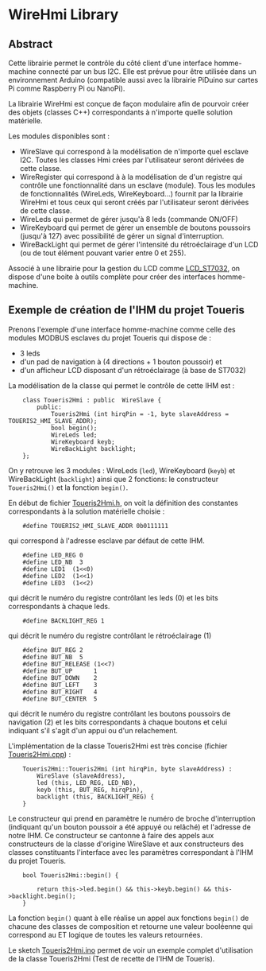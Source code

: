 # WireHmi Library

## Abstract

Cette librairie permet le contrôle du côté client d'une interface homme-machine connecté par un bus I2C. Elle est prévue pour être utilisée dans un environnement Arduino (compatible aussi avec la librairie PiDuino sur cartes Pi comme Raspberry Pi ou NanoPi).

La librairie WireHmi est conçue de façon modulaire afin de pourvoir créer des objets (classes C++) correspondants à n'importe quelle solution matérielle.

Les modules disponibles sont :

* WireSlave qui correspond à la modélisation de n'importe quel esclave I2C. Toutes les classes Hmi crées par l'utilisateur seront dérivées de cette classe.  
* WireRegister qui correspond à à la modélisation de d'un registre qui contrôle une fonctionnalité dans un esclave (module). Tous les modules de fonctionnalités (WireLeds, WireKeyboard...)  fournit par la librairie WireHmi et tous ceux qui seront créés par l'utilisateur seront dérivées de cette classe.  
* WireLeds qui permet de gérer jusqu'à 8 leds (commande ON/OFF)  
* WireKeyboard qui permet de gérer un ensemble de boutons poussoirs (jusqu'à 127) avec possibilité de gérer un signal d'interruption.  
* WireBackLight qui permet de gérer l'intensité du rétroéclairage d'un LCD (ou de tout élément pouvant varier entre 0 et 255).

Associé à une librairie pour la gestion du LCD comme [LCD_ST7032](https://github.com/epsilonrt/LCD_ST7032), on dispose d'une boite à outils complète pour créer des interfaces homme-machine.

## Exemple de création de l'IHM du projet **Toueris**

Prenons l'exemple d'une interface homme-machine comme celle des modules MODBUS esclaves du projet Toueris qui dispose de :

* 3 leds
* d'un pad de navigation à (4 directions + 1 bouton poussoir) et
* d'un afficheur LCD disposant d'un rétroéclairage (à base de ST7032)

La modélisation de la classe qui permet le contrôle de cette IHM est :

		class Toueris2Hmi : public  WireSlave {
			public:
				Toueris2Hmi (int hirqPin = -1, byte slaveAddress = TOUERIS2_HMI_SLAVE_ADDR);
				bool begin();
				WireLeds led;
				WireKeyboard keyb;
				WireBackLight backlight;
		};

On y retrouve les 3 modules : WireLeds (`led`), WireKeyboard (`keyb`) et WireBackLight (`backlight`) ainsi que 2 fonctions: le constructeur `Toueris2Hmi()` et la fonction `begin()`.

En début de fichier [Toueris2Hmi.h](https://github.com/epsilonrt/WireHmi/blob/master/src/Toueris2Hmi.h), on voit la définition des constantes correspondants à la solution matérielle choisie :

		#define TOUERIS2_HMI_SLAVE_ADDR 0b0111111

qui correspond à l'adresse esclave par défaut de cette IHM.

		#define LED_REG 0
		#define LED_NB  3
		#define LED1  (1<<0)
		#define LED2  (1<<1)
		#define LED3  (1<<2)

qui décrit le numéro du registre contrôlant les leds (0) et les bits correspondants à chaque leds.

		#define BACKLIGHT_REG 1

qui décrit le numéro du registre contrôlant le rétroéclairage (1)

		#define BUT_REG 2
		#define BUT_NB  5
		#define BUT_RELEASE (1<<7)
		#define BUT_UP      1
		#define BUT_DOWN    2
		#define BUT_LEFT    3
		#define BUT_RIGHT   4
		#define BUT_CENTER  5

qui décrit le numéro du registre contrôlant les boutons poussoirs de navigation (2) et les bits correspondants à chaque boutons et celui indiquant s'il s'agit d'un appui ou d'un relachement.

L'implémentation de la classe Toueris2Hmi est très concise (fichier [Toueris2Hmi.cpp](https://github.com/epsilonrt/WireHmi/blob/master/src/Toueris2Hmi.cpp)) :

		Toueris2Hmi::Toueris2Hmi (int hirqPin, byte slaveAddress) :
			WireSlave (slaveAddress),
			led (this, LED_REG, LED_NB),
			keyb (this, BUT_REG, hirqPin),
			backlight (this, BACKLIGHT_REG) {
		}

Le constructeur qui prend en paramètre le numéro de broche d'interruption (indiquant qu'un bouton poussoir a été appuyé ou relâché) et l'adresse de notre IHM. Ce constructeur se cantonne à faire des appels aux constructeurs de la classe d'origine WireSlave et aux constructeurs des classes constituants l'interface avec les paramètres correspondant à l'IHM du projet Toueris.

		bool Toueris2Hmi::begin() {
			
			return this->led.begin() && this->keyb.begin() && this->backlight.begin();
		}

La fonction `begin()` quant à elle réalise un appel aux fonctions `begin()` de chacune des classes de composition et retourne une valeur booléenne qui correspond au ET logique de toutes les valeurs retournées.

Le sketch [Toueris2Hmi.ino](https://github.com/epsilonrt/WireHmi/blob/master/examples/Toueris2Hmi/Toueris2Hmi.ino) permet de voir un exemple complet d'utilisation de la classe Toueris2Hmi (Test de recette de l'IHM de Toueris).
